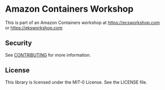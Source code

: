 # Amazon Containers Workshop

This is part of an Amazon Containers workshop at https://ecsworkshop.com or https://eksworkshop.com

## Security

See [CONTRIBUTING](CONTRIBUTING.md#security-issue-notifications) for more information.

## License

This library is licensed under the MIT-0 License. See the LICENSE file.

